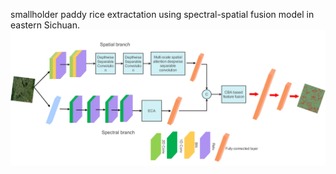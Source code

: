 
smallholder paddy rice extractation using spectral-spatial fusion model in eastern Sichuan.
![asset](src/assets/draw.png)



